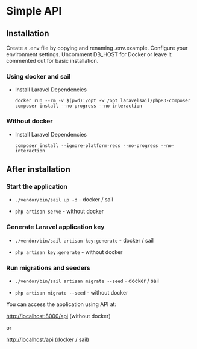 # Simple API

## Installation

Create a .env file by copying and renaming .env.example. Configure your environment settings. Uncomment DB_HOST for Docker or leave it commented out for basic installation.

### Using docker and sail

-   Install Laravel Dependencies

        docker run --rm -v $(pwd):/opt -w /opt laravelsail/php83-composer composer install --no-progress --no-interaction

### Without docker

-   Install Laravel Dependencies

        composer install --ignore-platform-reqs --no-progress --no-interaction

## After installation

### Start the application

-   `./vendor/bin/sail up -d` - docker / sail

-   `php artisan serve` - without docker

### Generate Laravel application key

-   `./vendor/bin/sail artisan key:generate` - docker / sail

-   `php artisan key:generate` - without docker

### Run migrations and seeders

-   `./vendor/bin/sail artisan migrate --seed` - docker / sail

-   `php artisan migrate --seed` - without docker

You can access the application using API at:

<http://localhost:8000/api> (without docker)

or

<http://localhost/api> (docker / sail)
